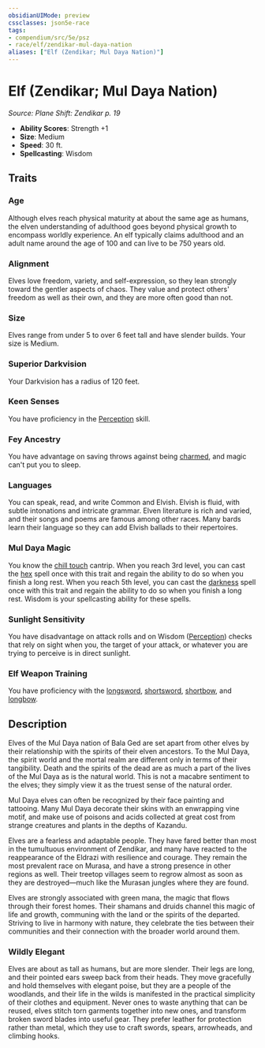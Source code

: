 ```yaml
---
obsidianUIMode: preview
cssclasses: json5e-race
tags:
- compendium/src/5e/psz
- race/elf/zendikar-mul-daya-nation
aliases: ["Elf (Zendikar; Mul Daya Nation)"]
---
```

# Elf (Zendikar; Mul Daya Nation)
*Source: Plane Shift: Zendikar p. 19*  

- **Ability Scores**: Strength +1
- **Size**: Medium
- **Speed**: 30 ft.
- **Spellcasting**: Wisdom

## Traits

### Age

Although elves reach physical maturity at about the same age as humans, the elven understanding of adulthood goes beyond physical growth to encompass worldly experience. An elf typically claims adulthood and an adult name around the age of 100 and can live to be 750 years old.

### Alignment

Elves love freedom, variety, and self-expression, so they lean strongly toward the gentler aspects of chaos. They value and protect others' freedom as well as their own, and they are more often good than not.

### Size

Elves range from under 5 to over 6 feet tall and have slender builds. Your size is Medium.

### Superior Darkvision

Your Darkvision has a radius of 120 feet.

### Keen Senses

You have proficiency in the [Perception](Mechanics/Rules/skills.md#Perception) skill.

### Fey Ancestry

You have advantage on saving throws against being [charmed](Mechanics/Rules/conditions.md#Charmed), and magic can't put you to sleep.

### Languages

You can speak, read, and write Common and Elvish. Elvish is fluid, with subtle intonations and intricate grammar. Elven literature is rich and varied, and their songs and poems are famous among other races. Many bards learn their language so they can add Elvish ballads to their repertoires.

### Mul Daya Magic

You know the [chill touch](Mechanics/spells/chill-touch.md) cantrip. When you reach 3rd level, you can cast the [hex](Mechanics/spells/hex.md) spell once with this trait and regain the ability to do so when you finish a long rest. When you reach 5th level, you can cast the [darkness](Mechanics/spells/darkness.md) spell once with this trait and regain the ability to do so when you finish a long rest. Wisdom is your spellcasting ability for these spells.

### Sunlight Sensitivity

You have disadvantage on attack rolls and on Wisdom ([Perception](Mechanics/Rules/skills.md#Perception)) checks that rely on sight when you, the target of your attack, or whatever you are trying to perceive is in direct sunlight.

### Elf Weapon Training

You have proficiency with the [longsword](Mechanics/items/longsword.md), [shortsword](Mechanics/items/shortsword.md), [shortbow](Mechanics/items/shortbow.md), and [longbow](Mechanics/items/longbow.md).

## Description

Elves of the Mul Daya nation of Bala Ged are set apart from other elves by their relationship with the spirits of their elven ancestors. To the Mul Daya, the spirit world and the mortal realm are different only in terms of their tangibility. Death and the spirits of the dead are as much a part of the lives of the Mul Daya as is the natural world. This is not a macabre sentiment to the elves; they simply view it as the truest sense of the natural order.

Mul Daya elves can often be recognized by their face painting and tattooing. Many Mul Daya decorate their skins with an enwrapping vine motif, and make use of poisons and acids collected at great cost from strange creatures and plants in the depths of Kazandu.

Elves are a fearless and adaptable people. They have fared better than most in the tumultuous environment of Zendikar, and many have reacted to the reappearance of the Eldrazi with resilience and courage. They remain the most prevalent race on Murasa, and have a strong presence in other regions as well. Their treetop villages seem to regrow almost as soon as they are destroyed—much like the Murasan jungles where they are found.

Elves are strongly associated with green mana, the magic that flows through their forest homes. Their shamans and druids channel this magic of life and growth, communing with the land or the spirits of the departed. Striving to live in harmony with nature, they celebrate the ties between their communities and their connection with the broader world around them.

### Wildly Elegant

Elves are about as tall as humans, but are more slender. Their legs are long, and their pointed ears sweep back from their heads. They move gracefully and hold themselves with elegant poise, but they are a people of the woodlands, and their life in the wilds is manifested in the practical simplicity of their clothes and equipment. Never ones to waste anything that can be reused, elves stitch torn garments together into new ones, and transform broken sword blades into useful gear. They prefer leather for protection rather than metal, which they use to craft swords, spears, arrowheads, and climbing hooks.